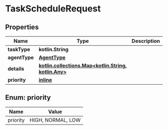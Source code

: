 
# TaskScheduleRequest

## Properties
| Name | Type | Description | Notes |
| ------------ | ------------- | ------------- | ------------- |
| **taskType** | **kotlin.String** |  |  |
| **agentType** | [**AgentType**](AgentType.md) |  |  |
| **details** | [**kotlin.collections.Map&lt;kotlin.String, kotlin.Any&gt;**](kotlin.Any.md) |  |  |
| **priority** | [**inline**](#Priority) |  |  [optional] |


<a id="Priority"></a>
## Enum: priority
| Name | Value |
| ---- | ----- |
| priority | HIGH, NORMAL, LOW |



